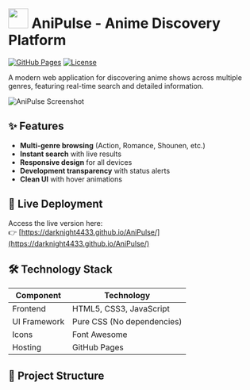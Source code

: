 # <img src="https://i.imgur.com/YOUR-LOGO.png" width="40"> AniPulse - Anime Discovery Platform

[![GitHub Pages](https://img.shields.io/badge/Live%20Demo-Available-brightgreen)](https://darknight4433.github.io/AniPulse/)
[![License](https://img.shields.io/badge/License-MIT-blue.svg)](LICENSE)

A modern web application for discovering anime shows across multiple genres, featuring real-time search and detailed information.

![AniPulse Screenshot](https://i.imgur.com/SCREENSHOT-ID.png)

## ✨ Features

- **Multi-genre browsing** (Action, Romance, Shounen, etc.)
- **Instant search** with live results
- **Responsive design** for all devices
- **Development transparency** with status alerts
- **Clean UI** with hover animations

## 🚀 Live Deployment

Access the live version here:  
👉 [https://darknight4433.github.io/AniPulse/](https://darknight4433.github.io/AniPulse/)

## 🛠️ Technology Stack

| Component       | Technology |
|-----------------|------------|
| Frontend        | HTML5, CSS3, JavaScript |
| UI Framework    | Pure CSS (No dependencies) |
| Icons           | Font Awesome |
| Hosting         | GitHub Pages |

## 📂 Project Structure
